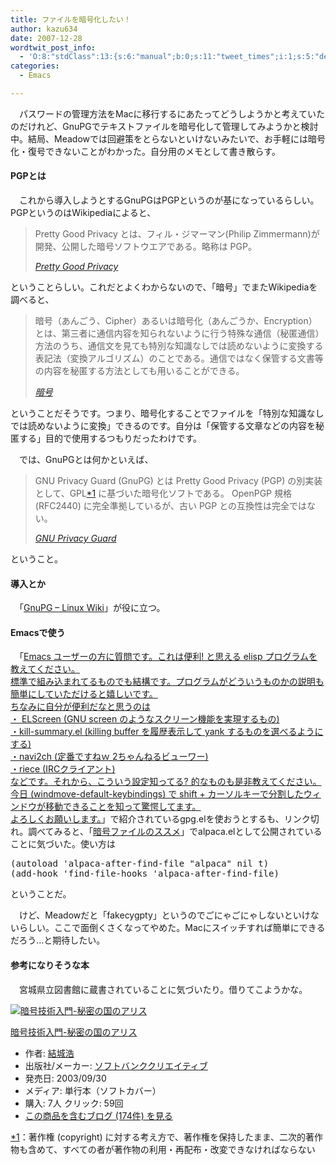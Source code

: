 ```yaml
---
title: ファイルを暗号化したい！
author: kazu634
date: 2007-12-28
wordtwit_post_info:
  - 'O:8:"stdClass":13:{s:6:"manual";b:0;s:11:"tweet_times";i:1;s:5:"delay";i:0;s:7:"enabled";i:1;s:10:"separation";s:2:"60";s:7:"version";s:3:"3.7";s:14:"tweet_template";b:0;s:6:"status";i:2;s:6:"result";a:0:{}s:13:"tweet_counter";i:2;s:13:"tweet_log_ids";a:1:{i:0;i:3539;}s:9:"hash_tags";a:0:{}s:8:"accounts";a:1:{i:0;s:7:"kazu634";}}'
categories:
  - Emacs

---
```

<div class="section">
<p>
    　パスワードの管理方法をMacに移行するにあたってどうしようかと考えていたのだけれど、GnuPGでテキストファイルを暗号化して管理してみようかと検討中。結局、Meadowでは回避策をとらないといけないみたいで、お手軽には暗号化・復号できないことがわかった。自分用のメモとして書き散らす。
</p>
  
<h4>
    PGPとは
</h4>
  
<p>
    　これから導入しようとするGnuPGはPGPというのが基になっているらしい。PGPというのはWikipediaによると、
</p>
  
<blockquote title="Pretty Good Privacy" cite="http://ja.wikipedia.org/wiki/Pretty_Good_Privacy">
<p>
      Pretty Good Privacy とは、フィル・ジマーマン(Philip Zimmermann)が開発、公開した暗号ソフトウエアである。略称は PGP。
</p>
    
<p>
<cite><a href="http://ja.wikipedia.org/wiki/Pretty_Good_Privacy" onclick="__gaTracker('send', 'event', 'outbound-article', 'http://ja.wikipedia.org/wiki/Pretty_Good_Privacy', 'Pretty Good Privacy');" target="_blank">Pretty Good Privacy</a></cite>
</p>
</blockquote>
  
<p>
    ということらしい。これだとよくわからないので、「暗号」でまたWikipediaを調べると、
</p>
  
<blockquote title="暗号" cite="http://ja.wikipedia.org/wiki/%E6%9A%97%E5%8F%B7%E5%8C%96">
<p>
      暗号（あんごう、Cipher）あるいは暗号化（あんごうか、Encryption）とは、第三者に通信内容を知られないように行う特殊な通信（秘匿通信）方法のうち、通信文を見ても特別な知識なしでは読めないように変換する表記法（変換アルゴリズム）のことである。通信ではなく保管する文書等の内容を秘匿する方法としても用いることができる。
</p>
    
<p>
<cite><a href="http://ja.wikipedia.org/wiki/%E6%9A%97%E5%8F%B7%E5%8C%96" onclick="__gaTracker('send', 'event', 'outbound-article', 'http://ja.wikipedia.org/wiki/%E6%9A%97%E5%8F%B7%E5%8C%96', '暗号');" target="_blank">暗号</a></cite>
</p>
</blockquote>
  
<p>
    ということだそうです。つまり、暗号化することでファイルを「特別な知識なしでは読めないように変換」できるのです。自分は「保管する文章などの内容を秘匿する」目的で使用するつもりだったわけです。
</p>
  
<p>
    　では、GnuPGとは何かといえば、
</p>
  
<blockquote title="GNU Privacy Guard" cite="http://ja.wikipedia.org/wiki/GNU_Privacy_Guard">
<p>
      GNU Privacy Guard (GnuPG) とは Pretty Good Privacy (PGP) の別実装として、GPL<span class="footnote"><a href="/sirocco634/#f1" name="fn1" title="著作権 (copyright) に対する考え方で、著作権を保持したまま、二次的著作物も含めて、すべての者が著作物の利用・再配布・改変できなければならない">*1</a></span> に基づいた暗号化ソフトである。 OpenPGP 規格 (RFC2440) に完全準拠しているが、古い PGP との互換性は完全ではない。
</p>
    
<p>
<cite><a href="http://ja.wikipedia.org/wiki/GNU_Privacy_Guard" onclick="__gaTracker('send', 'event', 'outbound-article', 'http://ja.wikipedia.org/wiki/GNU_Privacy_Guard', 'GNU Privacy Guard');" target="_blank">GNU Privacy Guard</a></cite>
</p>
</blockquote>
  
<p>
    ということ。
</p>
  
<h4>
    導入とか
</h4>
  
<p>
    　「<a href="http://oku.edu.mie-u.ac.jp/%7Eokumura/linux/?GnuPG" onclick="__gaTracker('send', 'event', 'outbound-article', 'http://oku.edu.mie-u.ac.jp/%7Eokumura/linux/?GnuPG', 'GnuPG &#8211; Linux Wiki');" target="_blank">GnuPG &#8211; Linux Wiki</a>」が役に立つ。
</p>
  
<h4>
    Emacsで使う
</h4>
  
<p>
    　「<a href="http://q.hatena.ne.jp/1137478760" onclick="__gaTracker('send', 'event', 'outbound-article', 'http://q.hatena.ne.jp/1137478760', 'Emacs ユーザーの方に質問です。これは便利! と思える elisp プログラムを教えてください。\n標準で組み込まれてるものでも結構です。プログラムがどういうものかの説明も簡単にしていただけると嬉しいです。\nちなみに自分が便利だなと思うのは\n・ ELScreen (GNU screen のようなスクリーン機能を実現するもの)\n・kill-summary.el (killing buffer を履歴表示して yank するものを選べるようにする)\n・navi2ch (定番ですねｗ 2ちゃんねるビューワー)\n・riece (IRCクライアント)\nなどです。それから、こういう設定知ってる? 的なものも是非教えてください。\n今日 (windmove-default-keybindings) で shift + カーソルキーで分割したウィンドウが移動できることを知って驚愕してます。\nよろしくお願いします。');" target="_blank">Emacs ユーザーの方に質問です。これは便利! と思える elisp プログラムを教えてください。<br /> 標準で組み込まれてるものでも結構です。プログラムがどういうものかの説明も簡単にしていただけると嬉しいです。<br /> ちなみに自分が便利だなと思うのは<br /> ・ ELScreen (GNU screen のようなスクリーン機能を実現するもの)<br /> ・kill-summary.el (killing buffer を履歴表示して yank するものを選べるようにする)<br /> ・navi2ch (定番ですねｗ 2ちゃんねるビューワー)<br /> ・riece (IRCクライアント)<br /> などです。それから、こういう設定知ってる? 的なものも是非教えてください。<br /> 今日 (windmove-default-keybindings) で shift + カーソルキーで分割したウィンドウが移動できることを知って驚愕してます。<br /> よろしくお願いします。</a>」で紹介されているgpg.elを使おうとするも、リンク切れ。調べてみると、「<a href="http://www.mew.org/~kazu/proj/cipher/" onclick="__gaTracker('send', 'event', 'outbound-article', 'http://www.mew.org/~kazu/proj/cipher/', '暗号ファイルのススメ');" target="_blank">暗号ファイルのススメ</a>」でalpaca.elとして公開されていることに気づいた。使い方は
</p>
  
<pre class="syntax-highlight">
<span class="synSpecial">(</span>autoload <span class="synSpecial">'</span><span class="synIdentifier">alpaca-after-find-file</span> <span class="synConstant">&#34;alpaca&#34;</span> <span class="synStatement">nil</span> <span class="synStatement">t</span><span class="synSpecial">)</span>
<span class="synSpecial">(</span>add-hook <span class="synSpecial">'</span><span class="synIdentifier">find-file-hooks</span> <span class="synSpecial">'</span><span class="synIdentifier">alpaca-after-find-file</span><span class="synSpecial">)</span>
</pre>
  
<p>
    ということだ。
</p>
  
<p>
    　けど、Meadowだと「fakecygpty」というのでごにゃごにゃしないといけないらしい。ここで面倒くさくなってやめた。Macにスイッチすれば簡単にできるだろう…と期待したい。
</p>
  
<h4>
    参考になりそうな本
</h4>
  
<p>
    　宮城県立図書館に蔵書されていることに気づいたり。借りてこようかな。
</p>
  
<div class="hatena-asin-detail">
<a href="http://www.amazon.co.jp/dp/4797322977/?tag=hatena_st1-22&ascsubtag=d-7ibv" onclick="__gaTracker('send', 'event', 'outbound-article', 'http://www.amazon.co.jp/dp/4797322977/?tag=hatena_st1-22&ascsubtag=d-7ibv', '');"><img src="https://images-na.ssl-images-amazon.com/images/I/51Y8P0WQV7L._SL160_.jpg" class="hatena-asin-detail-image" alt="暗号技術入門-秘密の国のアリス" title="暗号技術入門-秘密の国のアリス" /></a></p> 
    
<div class="hatena-asin-detail-info">
<p class="hatena-asin-detail-title">
<a href="http://www.amazon.co.jp/dp/4797322977/?tag=hatena_st1-22&ascsubtag=d-7ibv" onclick="__gaTracker('send', 'event', 'outbound-article', 'http://www.amazon.co.jp/dp/4797322977/?tag=hatena_st1-22&ascsubtag=d-7ibv', '暗号技術入門-秘密の国のアリス');">暗号技術入門-秘密の国のアリス</a>
</p>
      
<ul>
<li>
<span class="hatena-asin-detail-label">作者:</span> <a href="http://d.hatena.ne.jp/keyword/%B7%EB%BE%EB%B9%C0" onclick="__gaTracker('send', 'event', 'outbound-article', 'http://d.hatena.ne.jp/keyword/%B7%EB%BE%EB%B9%C0', '結城浩');" class="keyword">結城浩</a>
</li>
<li>
<span class="hatena-asin-detail-label">出版社/メーカー:</span> <a href="http://d.hatena.ne.jp/keyword/%A5%BD%A5%D5%A5%C8%A5%D0%A5%F3%A5%AF%A5%AF%A5%EA%A5%A8%A5%A4%A5%C6%A5%A3%A5%D6" onclick="__gaTracker('send', 'event', 'outbound-article', 'http://d.hatena.ne.jp/keyword/%A5%BD%A5%D5%A5%C8%A5%D0%A5%F3%A5%AF%A5%AF%A5%EA%A5%A8%A5%A4%A5%C6%A5%A3%A5%D6', 'ソフトバンククリエイティブ');" class="keyword">ソフトバンククリエイティブ</a>
</li>
<li>
<span class="hatena-asin-detail-label">発売日:</span> 2003/09/30
</li>
<li>
<span class="hatena-asin-detail-label">メディア:</span> 単行本（ソフトカバー）
</li>
<li>
<span class="hatena-asin-detail-label">購入</span>: 7人 <span class="hatena-asin-detail-label">クリック</span>: 59回
</li>
<li>
<a href="http://d.hatena.ne.jp/asin/4797322977" onclick="__gaTracker('send', 'event', 'outbound-article', 'http://d.hatena.ne.jp/asin/4797322977', 'この商品を含むブログ (174件) を見る');" target="_blank">この商品を含むブログ (174件) を見る</a>
</li>
</ul>
</div>
    
<div class="hatena-asin-detail-foot">
</div>
</div>
</div>

<div class="footnote">
<p class="footnote">
<a href="/sirocco634/#fn1" name="f1">*1</a>：著作権 (copyright) に対する考え方で、著作権を保持したまま、二次的著作物も含めて、すべての者が著作物の利用・再配布・改変できなければならない
</p>
</div>
